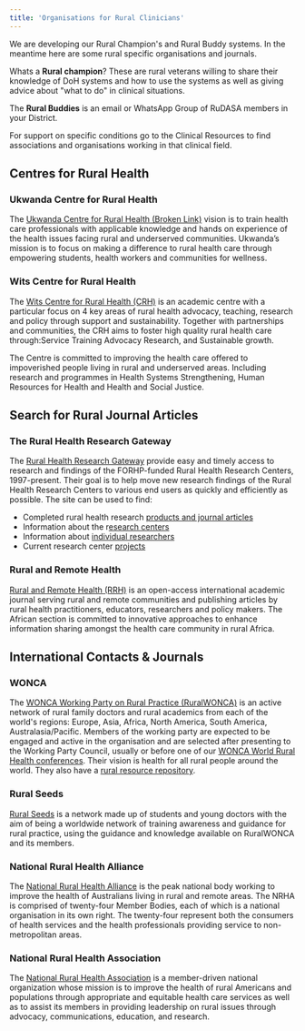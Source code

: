 ```yaml
---
title: 'Organisations for Rural Clinicians'
---
```

We are developing our Rural Champion's and Rural Buddy systems. In the meantime here are some rural specific organisations and journals.

Whats a **Rural champion**? These are rural veterans willing to share their knowledge of DoH systems and how to use the systems as well as giving advice about "what to do" in clinical situations.

The **Rural Buddies** is an email or WhatsApp Group of RuDASA members in your District.

For support on specific conditions go to the Clinical Resources to find associations and organisations working in that clinical field.

## Centres for Rural Health

### Ukwanda Centre for Rural Health
The [Ukwanda Centre for Rural Health (Broken Link)](https://blogs.sun.ac.za/ukwanda/) vision is to train health care professionals with applicable knowledge and hands on experience of the health issues facing rural and underserved communities. Ukwanda’s mission is to focus on making a difference to rural health care through empowering students, health workers and communities for wellness.

### Wits Centre for Rural Health
The [Wits Centre for Rural Health (CRH)](https://www.wits.ac.za/health/research-entities/centre-for-rural-health/about-us/about-us/) is an academic centre with a particular focus on 4 key areas of rural health advocacy, teaching, research and policy through support and sustainability. Together with partnerships and communities, the CRH aims to foster high quality rural health care through:Service Training Advocacy Research, and Sustainable growth.

The Centre is committed to improving the health care offered to impoverished people living in rural and underserved areas. Including research and programmes in Health Systems Strengthening, Human Resources for Health and Health and Social Justice.

## Search for Rural Journal Articles
### The Rural Health Research Gateway
The [Rural Health Research Gateway](https://www.ruralhealthresearch.org/publications) provide easy and timely access to research and findings of the FORHP-funded Rural Health Research Centers, 1997-present. Their goal is to help move new research findings of the Rural Health Research Centers to various end users as quickly and efficiently as possible. The site can be used to find:

* Completed rural health research [products and journal articles](https://www.ruralhealthresearch.org/publications)
* Information about the r[esearch centers](https://www.ruralhealthresearch.org/centers)
* Information about [individual researchers](https://www.ruralhealthresearch.org/researchers)
* Current research center [projects](https://www.ruralhealthresearch.org/projects)

### Rural and Remote Health
[Rural and Remote Health (RRH)](https://www.rrh.org.au/) is an open-access international academic journal serving rural and remote communities and publishing articles by rural health practitioners, educators, researchers and policy makers. The African section is committed to innovative approaches to enhance information sharing amongst the health care community in rural Africa.


## International Contacts & Journals
### WONCA
The [WONCA Working Party on Rural Practice (RuralWONCA)](https://www.globalfamilydoctor.com/) is an active network of rural family doctors and rural academics from each of the world's regions: Europe, Asia, Africa, North America, South America, Australasia/Pacific. Members of the working party are expected to be engaged and active in the organisation and are selected after presenting to the Working Party Council, usually or before one of our [WONCA World Rural Health conferences](https://www.globalfamilydoctor.com/Conferences/WONCAWorldRuralHealthConference2022.aspx). Their vision is health for all rural people around the world. They also have a [rural resource repository](https://ruralwonca.org/).

### Rural Seeds
[Rural Seeds](https://www.ruralseeds.net/) is a network made up of students and young doctors with the aim of being a worldwide network of training awareness and guidance for rural practice, using the guidance and knowledge available on RuralWONCA and its members.

### National Rural Health Alliance
The [National Rural Health Alliance](https://www.ruralhealth.org.au/about) is the peak national body working to improve the health of Australians living in rural and remote areas. The NRHA is comprised of twenty-four Member Bodies, each of which is a national organisation in its own right. The twenty-four represent both the consumers of health services and the health professionals providing service to non-metropolitan areas.

### National Rural Health Association
The [National Rural Health Association](https://www.ruralhealth.us/about-nrha) is a member-driven national organization whose mission is to improve the health of rural Americans and populations through appropriate and equitable health care services as well as to assist its members in providing leadership on rural issues through advocacy, communications, education, and research.

<!--
    This is a comment and is not displayed on the website. Do not alter this text between arrows (->).
    To change the content in this file, simply retype/ copy+paste any text above, as you would in a normal text file/ word document.

    Do not change the "title:" title, or the ---. Only change the text inside '' for that section.

    The hashtag ( # ) symbols followed by a space and then text show a heading. The more #s you have, the smaller/"less important" the heading. You can add up to 6 # but we suggest max 4 #. make sure each heading is on a separate line.

    The text surrounded by double stars ( ** ) with no spaces shows bold text.

    The single star ( * ) followed by a space and then text shows an item in a bulleted list. Make sure each item is on a separate line. 
    
    Links are created by putting the text you want to show in square brackets ( [] ) followed by the link in round brackets ( () ). For example, [RuReSA](https://ruresa.org.za/) will show as RuReSA and link to the RuReSA website.

    Please refer to the "HOW TO USE" or "HOW TO USE SHORT" files for more information.
 -->